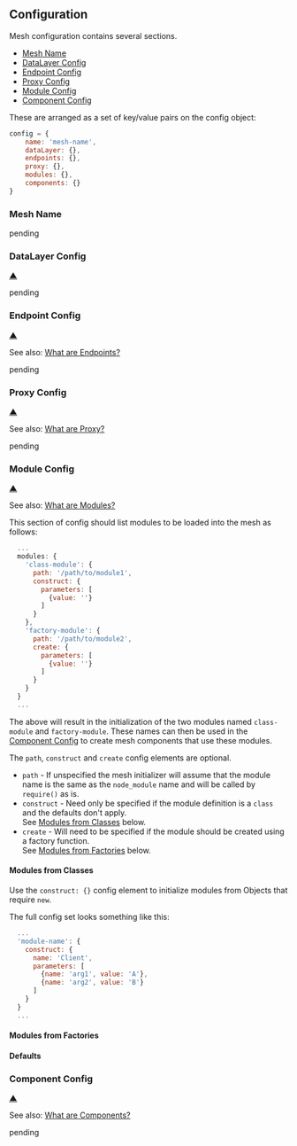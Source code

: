 ## Configuration

Mesh configuration contains several sections.

* [Mesh Name](#mesh-name)
* [DataLayer Config](#datalayer-config)
* [Endpoint Config](#endpoint-config)
* [Proxy Config](#proxy-config)
* [Module Config](#module-config)
* [Component Config](#component-config)

These are arranged as a set of key/value pairs on the config object:

```javascript
config = {
    name: 'mesh-name',
    dataLayer: {},
    endpoints: {},
    proxy: {},
    modules: {},
    components: {}
}
```

### Mesh Name

pending

### DataLayer Config

[&#9650;](#configuration)

pending

### Endpoint Config

[&#9650;](#configuration)

See also: [What are Endpoints?](#pending)

pending

### Proxy Config

[&#9650;](#configuration)

See also: [What are Proxy?](#pending)

pending

### Module Config

[&#9650;](#configuration)

See also: [What are Modules?](#pending)

This section of config should list modules to be loaded into the mesh as follows:

```javascript
  ...
  modules: {
    'class-module': {
      path: '/path/to/module1',
      construct: {
        parameters: [
          {value: ''}
        ]
      }
    },
    'factory-module': {
      path: '/path/to/module2',
      create: {
        parameters: [
          {value: ''}
        ]
      }
    }
  }
  ...
```

The above will result in the initialization of the two modules named `class-module` and `factory-module`. These names can then be used in the [Component Config](#component-config) to create mesh components that use these modules.

The `path`, `construct` and `create` config elements are optional. 

* `path` - If unspecified the mesh initializer will assume that the module name is the same as the `node_module` name and will be called by `require()` as is.
* `construct` - Need only be specified if the module definition is a `class` and the defaults don't apply. <br/>See [Modules from Classes](modules-from-classes) below.
* `create` - Will need to be specified if the module should be created using a factory function. <br/>See [Modules from Factories](#modules-from-factories) below.

#### Modules from Classes

Use the `construct: {}` config element to initialize modules from Objects that require `new`.

The full config set looks something like this:

```javascript
  ...
  'module-name': {
    construct: {
      name: 'Client',
      parameters: [
        {name: 'arg1', value: 'A'},
        {name: 'arg2', value: 'B'}
      ]
    }
  }
  ...
```


#### Modules from Factories

#### Defaults

### Component Config

[&#9650;](#configuration)

See also: [What are Components?](#pending)

pending
